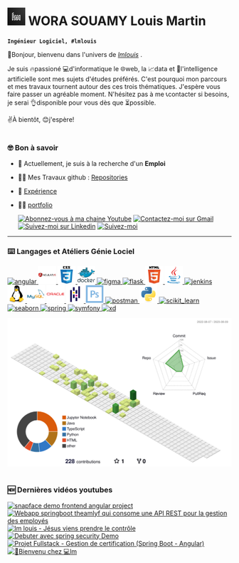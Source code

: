 

# ![lmlouis](img/lm-mini-logo.png) WORA SOUAMY Louis Martin
**`Ingénieur Logiciel, #lmlouis`**

👋Bonjour, bienvenu dans l'univers de *[lmlouis](https://github.com/lmlouis)* . 

Je suis 🔥passioné 💻d'informatique le 🌐web, la 📈data et 🦾l'intelligence artificielle sont mes sujets d'études préférés. C'est pourquoi mon parcours et mes travaux tournent autour des ces trois thématiques. J'espère vous faire passer un agréable moment. N'hésitez pas à me 📞contacter si besoins, je serai 👌disponible pour vous dès que ⏳possible.

✌️À bientôt, 😊j'espère!
#
### 🤓 Bon à savoir 

- 🔭 Actuellement, je suis à la recherche d'un **Emploi**

- 👨‍💻 Mes Travaux github : [Repositories](https://github.com/lmlouis?tab=repositories)

- 📄 [Expérience](https://www.linkedin.com/in/lmlouis/)

- 👨‍💻 [portfolio](https://lmlouis.github.io/lmlouis/)

  <a href="https://www.youtube.com/@dev.lmlouis" target="_blank"><img title="Abonnez-vous à ma chaine Youtube" src="https://img.shields.io/badge/YouTube-FF0000?style=for-the-badge&logo=youtube&logoColor=white" target="_blank"></a>
  <a href = "mailto:louiswora1@gmail.com"><img title="Contactez-moi sur Gmail" src="https://img.shields.io/badge/-Gmail-%23333?style=for-the-badge&logo=gmail&logoColor=white" target="_blank"></a>
  <a href="https://www.linkedin.com/in/lmlouis" target="_blank"><img title="Suivez-moi sur Linkedin" src="https://img.shields.io/badge/-LinkedIn-%230077B5?style=for-the-badge&logo=linkedin&logoColor=white" target="_blank"></a> 
   <a href="https://github.com/lmlouis?tab=followers">
         <img alt="Suivez-moi" title="Suivez-moi sur Github" src="https://custom-icon-badges.demolab.com/github/followers/lmlouis?color=236ad3&labelColor=1155ba&style=for-the-badge&logo=person-add&label=Follow&logoColor=white"/></a>

---

<h3 align="left"> ⌨️ Langages et Atéliers Génie Lociel </h3>


<p align="left"> 
  <a href="https://angular.io" target="_blank" rel="noreferrer"> <img src="https://angular.io/assets/images/logos/angular/angular.svg" alt="angular" width="40" height="40"/> </a> 
  <a href="https://angular.io" target="_blank" rel="noreferrer"> <img src="https://raw.githubusercontent.com/devicons/devicon/master/icons/angularjs/angularjs-original-wordmark.svg" alt="angularjs" width="40" height="40"/> </a>
  <a href="https://www.w3schools.com/css/" target="_blank" rel="noreferrer"> <img src="https://raw.githubusercontent.com/devicons/devicon/master/icons/css3/css3-original-wordmark.svg" alt="css3" width="40" height="40"/> </a> 
  <a href="https://www.docker.com/" target="_blank" rel="noreferrer"> <img src="https://raw.githubusercontent.com/devicons/devicon/master/icons/docker/docker-original-wordmark.svg" alt="docker" width="40" height="40"/> </a> <a href="https://www.figma.com/" target="_blank" rel="noreferrer"> <img src="https://www.vectorlogo.zone/logos/figma/figma-icon.svg" alt="figma" width="40" height="40"/> </a> <a href="https://flask.palletsprojects.com/" target="_blank" rel="noreferrer"> <img src="https://www.vectorlogo.zone/logos/pocoo_flask/pocoo_flask-icon.svg" alt="flask" width="40" height="40"/> </a>  <a href="https://www.w3.org/html/" target="_blank" rel="noreferrer"> <img src="https://raw.githubusercontent.com/devicons/devicon/master/icons/html5/html5-original-wordmark.svg" alt="html5" width="40" height="40"/> </a> <a href="https://www.java.com" target="_blank" rel="noreferrer"> <img src="https://raw.githubusercontent.com/devicons/devicon/master/icons/java/java-original.svg" alt="java" width="40" height="40"/> </a> <a href="https://www.jenkins.io" target="_blank" rel="noreferrer"> <img src="https://www.vectorlogo.zone/logos/jenkins/jenkins-icon.svg" alt="jenkins" width="40" height="40"/> </a> <a href="https://www.linux.org/" target="_blank" rel="noreferrer"> <img src="https://raw.githubusercontent.com/devicons/devicon/master/icons/linux/linux-original.svg" alt="linux" width="40" height="40"/> </a> <a href="https://www.mysql.com/" target="_blank" rel="noreferrer"> <img src="https://raw.githubusercontent.com/devicons/devicon/master/icons/mysql/mysql-original-wordmark.svg" alt="mysql" width="40" height="40"/> </a> <a href="https://www.oracle.com/" target="_blank" rel="noreferrer"> <img src="https://raw.githubusercontent.com/devicons/devicon/master/icons/oracle/oracle-original.svg" alt="oracle" width="40" height="40"/> </a> <a href="https://pandas.pydata.org/" target="_blank" rel="noreferrer"> <img src="https://raw.githubusercontent.com/devicons/devicon/2ae2a900d2f041da66e950e4d48052658d850630/icons/pandas/pandas-original.svg" alt="pandas" width="40" height="40"/> </a> <a href="https://www.photoshop.com/en" target="_blank" rel="noreferrer"> <img src="https://raw.githubusercontent.com/devicons/devicon/master/icons/photoshop/photoshop-line.svg" alt="photoshop" width="40" height="40"/> </a> <a href="https://postman.com" target="_blank" rel="noreferrer"> <img src="https://www.vectorlogo.zone/logos/getpostman/getpostman-icon.svg" alt="postman" width="40" height="40"/> </a> <a href="https://www.python.org" target="_blank" rel="noreferrer"> <img src="https://raw.githubusercontent.com/devicons/devicon/master/icons/python/python-original.svg" alt="python" width="40" height="40"/> </a> <a href="https://scikit-learn.org/" target="_blank" rel="noreferrer"> <img src="https://upload.wikimedia.org/wikipedia/commons/0/05/Scikit_learn_logo_small.svg" alt="scikit_learn" width="40" height="40"/> </a> <a href="https://seaborn.pydata.org/" target="_blank" rel="noreferrer"> <img src="https://seaborn.pydata.org/_images/logo-mark-lightbg.svg" alt="seaborn" width="40" height="40"/> </a> <a href="https://spring.io/" target="_blank" rel="noreferrer"> <img src="https://www.vectorlogo.zone/logos/springio/springio-icon.svg" alt="spring" width="40" height="40"/> </a> <a href="https://symfony.com" target="_blank" rel="noreferrer"> <img src="https://symfony.com/logos/symfony_black_03.svg" alt="symfony" width="40" height="40"/> </a> <a href="https://www.adobe.com/products/xd.html" target="_blank" rel="noreferrer"> <img src="https://cdn.worldvectorlogo.com/logos/adobe-xd.svg" alt="xd" width="40" height="40"/> </a> </p>



![](./profile-3d-contrib/profile-green-animate.svg)
#

### 🆕 Dernières vidéos youtubes

<!-- BEGIN YOUTUBE-CARDS -->
[![snapface demo frontend angular project](https://ytcards.demolab.com/?id=a9tTip49vn8&title=snapface+demo+frontend+angular+project&lang=en&timestamp=1681068501&background_color=%230d1117&title_color=%23ffffff&stats_color=%23dedede&max_title_lines=1&width=250&border_radius=5 "snapface demo frontend angular project")](https://www.youtube.com/watch?v=a9tTip49vn8)
[![Webapp springboot theamlyf qui consome une API REST pour la gestion des employés](https://ytcards.demolab.com/?id=_VR5m3OO-7Q&title=Webapp+springboot+theamlyf+qui+consome+une+API+REST+pour+la+gestion+des+employ%C3%A9s&lang=en&timestamp=1681067218&background_color=%230d1117&title_color=%23ffffff&stats_color=%23dedede&max_title_lines=1&width=250&border_radius=5 "Webapp springboot theamlyf qui consome une API REST pour la gestion des employés")](https://www.youtube.com/watch?v=_VR5m3OO-7Q)
[![lm louis - Jésus viens prendre le contrôle](https://ytcards.demolab.com/?id=SZZeCwsAJc0&title=lm+louis+-+J%C3%A9sus+viens+prendre+le+contr%C3%B4le&lang=en&timestamp=1680305956&background_color=%230d1117&title_color=%23ffffff&stats_color=%23dedede&max_title_lines=1&width=250&border_radius=5 "lm louis - Jésus viens prendre le contrôle")](https://www.youtube.com/watch?v=SZZeCwsAJc0)
[![Debuter avec spring security Demo](https://ytcards.demolab.com/?id=n3VagdvQPuI&title=Debuter+avec+spring+security+Demo&lang=en&timestamp=1677260747&background_color=%230d1117&title_color=%23ffffff&stats_color=%23dedede&max_title_lines=1&width=250&border_radius=5 "Debuter avec spring security Demo")](https://www.youtube.com/watch?v=n3VagdvQPuI)
[![Projet Fullstack - Gestion de certification (Spring Boot - Angular)](https://ytcards.demolab.com/?id=5iE7Hnz4uoM&title=Projet+Fullstack+-+Gestion+de+certification+%28Spring+Boot+-+Angular%29&lang=en&timestamp=1674585426&background_color=%230d1117&title_color=%23ffffff&stats_color=%23dedede&max_title_lines=1&width=250&border_radius=5 "Projet Fullstack - Gestion de certification (Spring Boot - Angular)")](https://www.youtube.com/watch?v=5iE7Hnz4uoM)
[![👋Bienvenu chez 💻lm](https://ytcards.demolab.com/?id=6GQuGBjNvOc&title=%F0%9F%91%8BBienvenu+chez+%F0%9F%92%BBlm&lang=en&timestamp=1673476464&background_color=%230d1117&title_color=%23ffffff&stats_color=%23dedede&max_title_lines=1&width=250&border_radius=5 "👋Bienvenu chez 💻lm")](https://www.youtube.com/watch?v=6GQuGBjNvOc)
<!-- END YOUTUBE-CARDS -->
<p>


